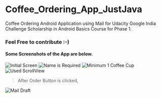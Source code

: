 # Coffee_Ordering_App_JustJava
Coffee Ordering Android Application using Mail for Udacity Google India Challenge Scholarship in Android Basics Course for Phase 1.
### Feel Free to contribute :-)
#### Some Screenshots of the App are below.

![Initial Screen](https://github.com/itskshitizsh/Coffee_Ordering_App_JustJava/blob/master/Screenshot_2018-04-12-21-28-31.png)
![Name is Required](https://github.com/itskshitizsh/Coffee_Ordering_App_JustJava/blob/master/Screenshot_2018-04-12-21-25-19.png)
![Minimum 1 Coffee Cup](https://github.com/itskshitizsh/Coffee_Ordering_App_JustJava/blob/master/Screenshot_2018-04-12-21-28-37.png)
![Used ScrollView](https://github.com/itskshitizsh/Coffee_Ordering_App_JustJava/blob/master/Screenshot_2018-04-12-21-34-11.png)

>After Order Button is clicked,

![Mail Draft](https://github.com/itskshitizsh/Coffee_Ordering_App_JustJava/blob/master/Screenshot_2018-04-12-21-34-42.png)

